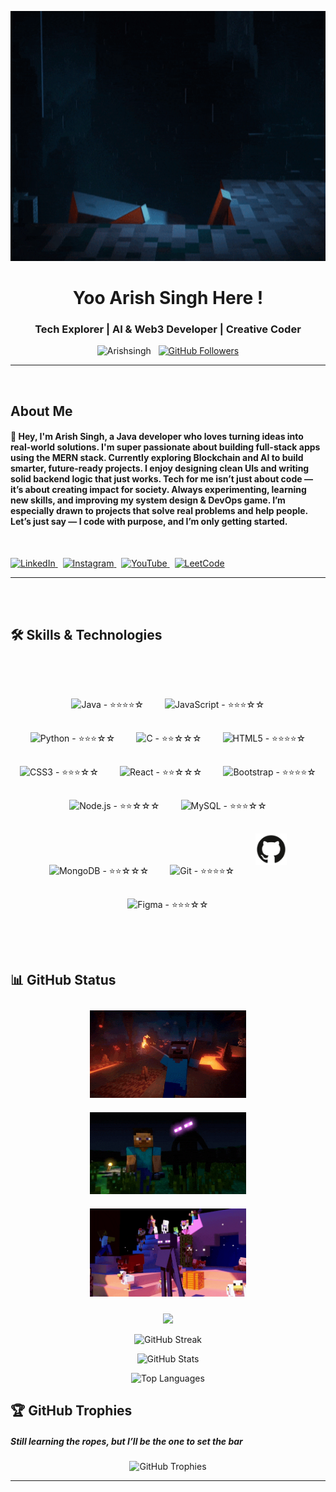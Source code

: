 <!-- Banner -->
<p align="center">
  <img src="h.gif" alt="ArishSingh Banner" width ="1000px" height ="400px" />
</p>

<h1 align="center"> Yoo Arish Singh Here !</h1>
<h3 align="center">Tech Explorer | AI & Web3 Developer | Creative Coder</h3>

<p align="center">
  <img src="https://komarev.com/ghpvc/?username=Arishsingh&label=Profile%20views&color=0e75b6&style=flat" alt="Arishsingh" /> &nbsp;
  <a href="https://github.com/Arishsingh?tab=followers">
    <img src="https://img.shields.io/github/followers/Arishsingh?label=Followers&style=social" alt="GitHub Followers">
  </a>
</p>

---

<br>

<h2 align="">  About Me </h2>


<h4>🚀 Hey, I'm Arish Singh, a Java developer who loves turning ideas into real-world solutions.
I'm super passionate about building full-stack apps using the MERN stack.
Currently exploring Blockchain and AI to build smarter, future-ready projects.
I enjoy designing clean UIs and writing solid backend logic that just works.
Tech for me isn’t just about code — it’s about creating impact for society.
Always experimenting, learning new skills, and improving my system design & DevOps game.
I’m especially drawn to projects that solve real problems and help people.
Let’s just say — I code with purpose, and I’m only getting started. </h4>

<br>
<p align="left">
  <a href="https://www.linkedin.com/in/arish-singh-63a5b732a" target="_blank">
    <img src="https://cdn.jsdelivr.net/gh/devicons/devicon/icons/linkedin/linkedin-original.svg" alt="LinkedIn" width="30" />
  </a> &nbsp;
  <a href="https://www.instagram.com/arish.talks" target="_blank">
    <img src="https://img.icons8.com/fluency/48/000000/instagram-new.png" alt="Instagram" width="30" />
  </a> &nbsp;
  <a href="https://www.youtube.com/@Notaedit.76" target="_blank">
    <img src="https://img.icons8.com/color/48/000000/youtube-play.png" alt="YouTube" width="30" />
  </a> &nbsp;
  <a href="https://leetcode.com/u/Arishsingh99/" target="_blank">
    <img src="https://upload.wikimedia.org/wikipedia/commons/1/19/LeetCode_logo_black.png" alt="LeetCode" width="30" />
  </a>
</p>



<hr>
<br>
<br>

<!-- 💻 SKILLS HEADER -->
<h2 align="">🛠️ Skills & Technologies</h2>
<br>
<br>

<!-- 🌌 SKILLS GRID WITH EMOJI RATINGS -->
<p align="center">

<!-- Languages -->
<img src="https://cdn.jsdelivr.net/gh/devicons/devicon/icons/java/java-original.svg" title="Java - ⭐⭐⭐⭐☆" width="50" style="margin: 15px;" />
<img src="https://cdn.jsdelivr.net/gh/devicons/devicon/icons/javascript/javascript-original.svg" title="JavaScript - ⭐⭐⭐☆☆" width="50" style="margin: 15px;" />
<img src="https://cdn.jsdelivr.net/gh/devicons/devicon/icons/python/python-original.svg" title="Python - ⭐⭐⭐☆☆" width="50" style="margin: 15px;" />
<img src="https://cdn.jsdelivr.net/gh/devicons/devicon/icons/c/c-original.svg" title="C - ⭐⭐☆☆☆" width="50" style="margin: 15px;" />
<img src="https://cdn.jsdelivr.net/gh/devicons/devicon/icons/html5/html5-original.svg" title="HTML5 - ⭐⭐⭐⭐☆" width="50" style="margin: 15px;" />
<img src="https://cdn.jsdelivr.net/gh/devicons/devicon/icons/css3/css3-original.svg" title="CSS3 - ⭐⭐⭐☆☆" width="50" style="margin: 15px;" />

<!-- Frameworks & Libraries -->
<img src="https://cdn.jsdelivr.net/gh/devicons/devicon/icons/react/react-original.svg" title="React - ⭐⭐☆☆☆" width="50" style="margin: 15px;" />
<img src="https://cdn.jsdelivr.net/gh/devicons/devicon/icons/bootstrap/bootstrap-original.svg" title="Bootstrap - ⭐⭐⭐⭐☆" width="50" style="margin: 15px;" />
<img src="https://cdn.jsdelivr.net/gh/devicons/devicon/icons/nodejs/nodejs-original.svg" title="Node.js - ⭐⭐☆☆☆" width="50" style="margin: 15px;" />

<!-- Tools & Databases -->
<img src="https://cdn.jsdelivr.net/gh/devicons/devicon/icons/mysql/mysql-original.svg" title="MySQL - ⭐⭐⭐☆☆" width="50" style="margin: 15px;" />
<img src="https://cdn.jsdelivr.net/gh/devicons/devicon/icons/mongodb/mongodb-original.svg" title="MongoDB - ⭐⭐☆☆☆" width="50" style="margin: 15px;" />
<img src="https://cdn.jsdelivr.net/gh/devicons/devicon/icons/git/git-original.svg" title="Git - ⭐⭐⭐⭐☆" width="50" style="margin: 15px;" />
<img src="m.png" title="GitHub - ⭐⭐⭐⭐☆" width="50" style="margin: 15px;" />
<img src="https://cdn.jsdelivr.net/gh/devicons/devicon/icons/figma/figma-original.svg" title="Figma - ⭐⭐⭐☆☆" width="50" style="margin: 15px;" />

</p>
<br>
<br>



<!-- Contribution Days Count -->
## 📊 GitHub Status
<p align="center">
  <img src="b.gif" width="250" alt="anime gif 1" style="margin: 10px;" />
  <img src="a.gif" width="250" alt="anime gif 2" style="margin: 10px;" />
   <img src="c.gif" width="250" alt="anime gif 2" style="margin: 10px;" />
</p>

<!-- 🗓️ Contribution Day Count -->
<p align="center">
  <img src="https://github-contributions-api.deno.dev/Arishsingh.svg" />
</p>

<!-- 🔥 GitHub Streak -->
<p align="center">
  <img src="https://github-readme-streak-stats.herokuapp.com/?user=Arishsingh&theme=tokyonight_duo&border_radius=10" alt="GitHub Streak" />
</p>

<!-- 📈 GitHub Stats Card -->
<p align="center">
  <img src="https://github-readme-stats.vercel.app/api?username=Arishsingh&show_icons=true&count_private=true&include_all_commits=true&theme=tokyonight&border_radius=10" alt="GitHub Stats" />
</p>

<!-- 💻 Most Used Languages -->
<p align="center">
  <img src="https://github-readme-stats.vercel.app/api/top-langs/?username=Arishsingh&layout=compact&langs_count=8&theme=tokyonight&border_radius=10" alt="Top Languages" />
</p>

## 🏆 GitHub Trophies 

<h5>Still learning the ropes, but I’ll be the one to set the bar</h5>

<p align="center">
  <img src="https://github-profile-trophy.vercel.app/?username=Arishsingh&theme=onestar&no-frame=true&margin-w=10&row=1" alt="GitHub Trophies" />
</p>


---

 

